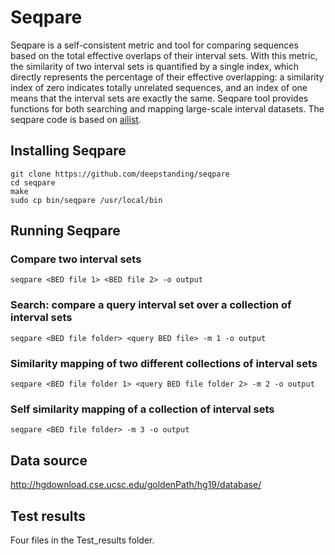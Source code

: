 # Seqpare

Seqpare is a self-consistent metric and tool for comparing sequences based on the total effective overlaps of their interval sets. With this metric, the similarity of two interval sets is quantified by a single index, which directly represents the percentage of their effective overlapping: a similarity index of zero indicates totally unrelated sequences, and an index of one means that the interval sets are exactly the same. Seqpare tool provides functions for both searching and mapping large-scale interval datasets. The seqpare code is based on [ailist][ailist].

## Installing Seqpare

```
git clone https://github.com/deepstanding/seqpare
cd seqpare
make
sudo cp bin/seqpare /usr/local/bin
```
## Running Seqpare

### Compare two interval sets

```
seqpare <BED file 1> <BED file 2> -o output
```

### Search: compare a query interval set over a collection of interval sets

```
seqpare <BED file folder> <query BED file> -m 1 -o output
```

### Similarity mapping of two different collections of interval sets  

```
seqpare <BED file folder 1> <query BED file folder 2> -m 2 -o output
```

### Self similarity mapping of a collection of interval sets

```
seqpare <BED file folder> -m 3 -o output
```

## Data source

http://hgdownload.cse.ucsc.edu/goldenPath/hg19/database/

## Test results

Four files in the Test_results folder.

[ailist]: https://github.com/databio/AIList
